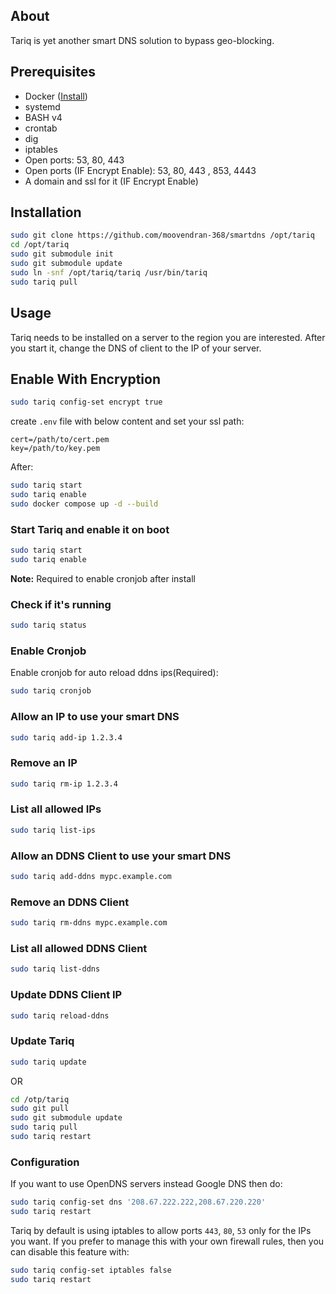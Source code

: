 ## About

Tariq is yet another smart DNS solution to bypass geo-blocking.

## Prerequisites

* Docker ([Install](https://docs.docker.com/engine/install/ubuntu/))
* systemd
* BASH v4
* crontab
* dig
* iptables
* Open ports: 53, 80, 443
* Open ports (IF Encrypt Enable): 53, 80, 443 , 853, 4443
* A domain and ssl for it (IF Encrypt Enable)

## Installation

```bash
sudo git clone https://github.com/moovendran-368/smartdns /opt/tariq
cd /opt/tariq
sudo git submodule init
sudo git submodule update
sudo ln -snf /opt/tariq/tariq /usr/bin/tariq
sudo tariq pull
```

## Usage

Tariq needs to be installed on a server to the region you are interested.
After you start it, change the DNS of client to the IP of your server.

## Enable With Encryption
```bash
sudo tariq config-set encrypt true
```
create `.env` file with below content and set your ssl path:
```
cert=/path/to/cert.pem
key=/path/to/key.pem
```
After:
```bash
sudo tariq start
sudo tariq enable
sudo docker compose up -d --build
```

### Start Tariq and enable it on boot

```bash
sudo tariq start
sudo tariq enable
```
**Note:** Required to enable cronjob after install

### Check if it's running

```bash
sudo tariq status
```

### Enable Cronjob
Enable cronjob for auto reload ddns ips(Required):
```bash
sudo tariq cronjob
```

### Allow an IP to use your smart DNS

```bash
sudo tariq add-ip 1.2.3.4
```

### Remove an IP

```bash
sudo tariq rm-ip 1.2.3.4
```

### List all allowed IPs

```bash
sudo tariq list-ips
```

### Allow an DDNS Client to use your smart DNS

```bash
sudo tariq add-ddns mypc.example.com
```

### Remove an DDNS Client

```bash
sudo tariq rm-ddns mypc.example.com
```

### List all allowed DDNS Client

```bash
sudo tariq list-ddns
```

### Update DDNS Client IP

```bash
sudo tariq reload-ddns
```

### Update Tariq
```bash
sudo tariq update
```
OR
```bash
cd /otp/tariq
sudo git pull
sudo git submodule update
sudo tariq pull
sudo tariq restart
```

### Configuration

If you want to use OpenDNS servers instead Google DNS then do:

```bash
sudo tariq config-set dns '208.67.222.222,208.67.220.220'
sudo tariq restart
```

Tariq by default is using iptables to allow ports `443`, `80`, `53`
only for the IPs you want. If you prefer to manage this with your own
firewall rules, then you can disable this feature with:

```bash
sudo tariq config-set iptables false
sudo tariq restart
```

<!-- Tariq detects if you have a global IPv6 and it creates IPv6 NAT. This
feature adds an iptables rule even if `iptables` config options is `false`.
To disable this feature do:

```bash
sudo tariq config-set ipv6nat false
sudo tariq restart
``` -->

